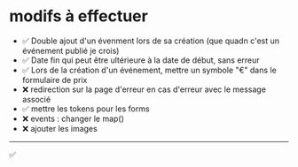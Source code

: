 # modifs à effectuer
- ✅ Double ajout d'un évenment lors de sa création (que quadn c'est un événement publié je crois)
- ✅ Date fin qui peut être ultérieure à la date de début, sans erreur
- ✅ Lors de la création d'un événement, mettre un symbole "€" dans le formulaire de prix
- ❌ redirection sur la page d'erreur en cas d'erreur avec le message associé
- ✅ mettre les tokens pour les forms
- ❌ events : changer le map()
- ❌ ajouter les images
---
✅
